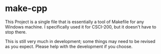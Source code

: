 # make-cpp
This Project is a single file that is essentially a tool of Makefile for any Windows machine. I specifically used it for CSCI-200, but it doesn't have to stop there.

This is still very much in development; some things may need to be revised as you expect. Please help with the development if you choose. 
